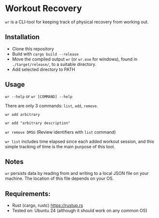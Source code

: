 # Workout Recovery

`wr` is a CLI-tool for keeping track of physical recovery from working out.

## Installation

* Clone this repository
* Build with `cargo build --release`
* Move the compiled output `wr` (or `wr.exe` for windows), found in `./target/release/`, to a suitable directory.
* Add selected directory to PATH

## Usage

`wr --help` or `wr [COMMAND] --help`

There are only 3 commands: `list`, `add`, `remove`.

`wr add arbitrary`

`wr add "arbitrary description"`

`wr remove DM5G` (Review identifiers with `list` command)

`wr list` includes time elapsed since each added workout session, and this simple tracking of time is the main purpose of this tool.

## Notes

`wr` persists data by reading from and writing to a local JSON file on your machine.
The location of this file depends on your OS.

## Requirements:
* Rust (cargo, rustc) https://rustup.rs
* Tested on: Ubuntu 24 (although it should work on any common OS)
